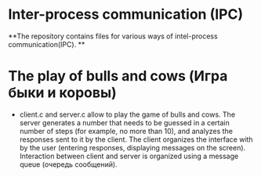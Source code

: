 # Inter-process communication (IPC)
 **The repository contains files for various ways of intel-process communication(IPC). **
# The play of bulls and cows (Игра быки и коровы)
 - client.c and server.c allow to play the game of bulls and cows.
   The server generates a number that needs to be guessed in a certain number of steps (for example,
no more than 10), and analyzes the responses sent to it by the client. The client organizes the interface with
by the user (entering responses, displaying messages on the screen).
Interaction between client and server is organized using a message queue (очередь сообщений).


